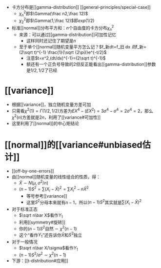- 卡方分布是[[gamma-distribution]] [[general-principles/special-case]]
  - $\chi^2_n$即$\Gamma(\frac n2,\frac 12)$
  - $\chi^2_2$即$\Gamma(1,\frac 12)$即$exp(1/2)$
- 标准[[normal]]分布平方和：$n$个自由度的卡方分布$\chi^2_n$
  - 来源：可以通过[[gamma-distribution]]可加性记忆
    - 这样同时还记住了期望是$n$
  - 至于单个[[normal]]随机变量平方怎么记？$f_新dt=f_旧 dx $则$f_新=(2\sqrt t)^{-1} \frac{1}{\sqrt {2\pi}}e^{-t/2}$
    - 注意$t=x^2,(dt/dx)^{-1}=(2\sqrt t)^{-1}$
    - 额还有一个正负号导致的2但反正能看出[[gamma-distribution]]参数是$1/2,1/2$了已经
# [[variance]]
- 根据[[variance]]，独立随机变量方差可加
- 只需看$\chi^2(1)=\Gamma(1/2,1/2)$方差为$EX^4-(EX^2)=3\sigma^4-\sigma^4=2\sigma^4=2$，那么$\chi^2(n)$方差就是$2n$，利用了[[variance#可加性]]
- 这里利用了[[normal]]的中心矩结论
# [[normal]]的[[variance#unbiased估计]]
- [[off-by-one-errors]]
- 由[[normal]]随机变量的线性组合的性质，得：
  - $\bar X\sim N(\mu,\sigma^2/n)$
  - $(n-1)S^2=\sum (X_i-\bar X)^2=\sum X_i^2-n\bar X^2$
    - 等号参考[[variance]]
    - 这里$S^2$分母本来就有$n-1$，所以$(n-1)S^2$其实就是$\sum(X_i-\bar X)^2$
- 对于标准正态
  - $\sqrt n\bar X$看作$Y_1$
  - 利用[[symmetry#旋转]]
  - 你的$(n-1)S^2$自然$\sim \chi^2(n-1)$
  - 这个“看作$Y_1$”还告诉你$\bar X$和$S^2$独立
- 对于一般情况
  - $\sqrt n\bar X/\sigma$看作$Y_1$
  - $(n-1)S^2/\sigma^2\sim \chi^2(n-1)$
- 下游：[[t-distribution#应用]]